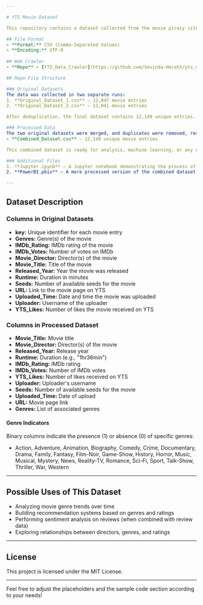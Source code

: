 ```yaml
---

# YTS Movie Dataset

This repository contains a dataset collected from the movie piracy site [YTS](https://yts.mx) via a custom-built [web crawler](https://github.com/Sevinda-Herath/yts_data_crawler). It includes data on 12,149 unique movie entries, aggregated from two separate crawler runs over a span of four days.

## File Format
- **Format:** CSV (Comma-Separated Values)
- **Encoding:** UTF-8
  
## Web Crawler
- **Repo** - [YTS_Data_Crawler](https://github.com/Sevinda-Herath/yts_data_crawler)

## Repo File Structure

### Original Datasets
The data was collected in two separate runs:
1. **Original_Dataset_1.csv** – 12,047 movie entries
2. **Original_Dataset_2.csv** – 12,041 movie entries

After deduplication, the final dataset contains 12,149 unique entries.

### Processed Data
The two original datasets were merged, and duplicates were removed, resulting in the following processed dataset:
- **Combined_Dataset.csv** – 12,149 unique movie entries

This combined dataset is ready for analysis, machine learning, or any other data-driven movie-related projects.

### Additional Files
1. **Jupyter.ipynb** – A Jupyter notebook demonstrating the process of creating the combined dataset using Pandas.
2. **PowerBI.pbix** – A more processed version of the combined dataset created in Microsoft Fabric. (Note: I couldn't figure out how to export this to CSV in MS OneLake. If anyone knows how, please reach out!)

---
```


## Dataset Description

### Columns in Original Datasets
- **key:** Unique identifier for each movie entry
- **Genres:** Genre(s) of the movie
- **IMDb_Rating:** IMDb rating of the movie
- **IMDb_Votes:** Number of votes on IMDb
- **Movie_Director:** Director(s) of the movie
- **Movie_Title:** Title of the movie
- **Released_Year:** Year the movie was released
- **Runtime:** Duration in minutes
- **Seeds:** Number of available seeds for the movie
- **URL:** Link to the movie page on YTS
- **Uploaded_Time:** Date and time the movie was uploaded
- **Uploader:** Username of the uploader
- **YTS_Likes:** Number of likes the movie received on YTS

### Columns in Processed Dataset
- **Movie_Title:** Movie title
- **Movie_Director:** Director(s) of the movie
- **Released_Year:** Release year
- **Runtime:** Duration (e.g., "1hr36min")
- **IMDb_Rating:** IMDb rating
- **IMDb_Votes:** Number of IMDb votes
- **YTS_Likes:** Number of likes received on YTS
- **Uploader:** Uploader's username
- **Seeds:** Number of available seeds for the movie
- **Uploaded_Time:** Date of upload
- **URL:** Movie page link
- **Genres:** List of associated genres

#### Genre Indicators
Binary columns indicate the presence (1) or absence (0) of specific genres:
- Action, Adventure, Animation, Biography, Comedy, Crime, Documentary, Drama, Family, Fantasy, Film-Noir, Game-Show, History, Horror, Music, Musical, Mystery, News, Reality-TV, Romance, Sci-Fi, Sport, Talk-Show, Thriller, War, Western

---

## Possible Uses of This Dataset
- Analyzing movie genre trends over time
- Building recommendation systems based on genres and ratings
- Performing sentiment analysis on reviews (when combined with review data)
- Exploring relationships between directors, genres, and ratings


---

## License
This project is licensed under the MIT License. 

---

Feel free to adjust the placeholders and the sample code section according to your needs!
